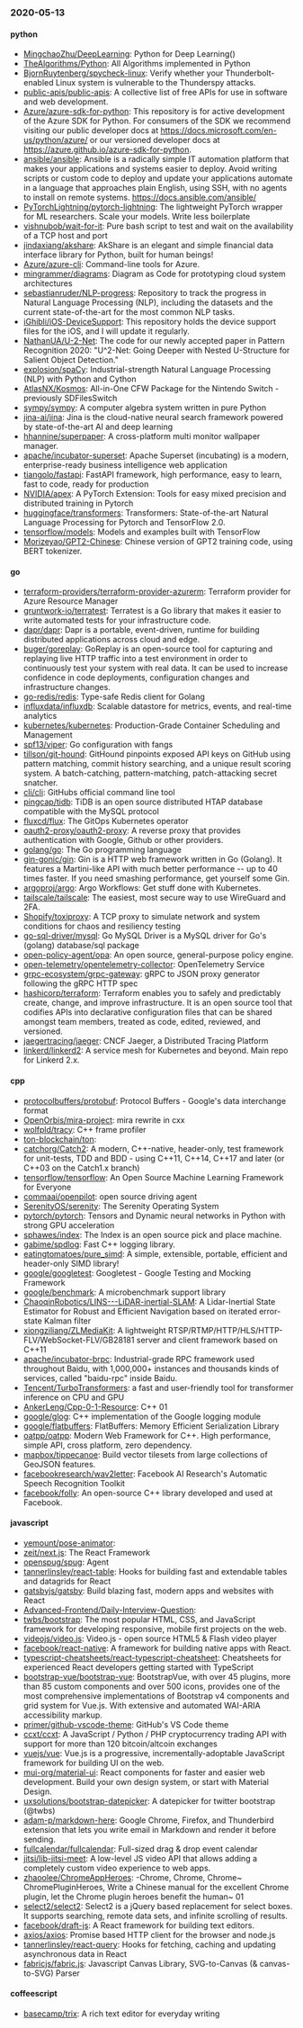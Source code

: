 ### 2020-05-13

#### python
* [MingchaoZhu/DeepLearning](https://github.com/MingchaoZhu/DeepLearning): Python for Deep Learning() 
* [TheAlgorithms/Python](https://github.com/TheAlgorithms/Python): All Algorithms implemented in Python
* [BjornRuytenberg/spycheck-linux](https://github.com/BjornRuytenberg/spycheck-linux): Verify whether your Thunderbolt-enabled Linux system is vulnerable to the Thunderspy attacks.
* [public-apis/public-apis](https://github.com/public-apis/public-apis): A collective list of free APIs for use in software and web development.
* [Azure/azure-sdk-for-python](https://github.com/Azure/azure-sdk-for-python): This repository is for active development of the Azure SDK for Python. For consumers of the SDK we recommend visiting our public developer docs at https://docs.microsoft.com/en-us/python/azure/ or our versioned developer docs at https://azure.github.io/azure-sdk-for-python.
* [ansible/ansible](https://github.com/ansible/ansible): Ansible is a radically simple IT automation platform that makes your applications and systems easier to deploy. Avoid writing scripts or custom code to deploy and update your applications  automate in a language that approaches plain English, using SSH, with no agents to install on remote systems. https://docs.ansible.com/ansible/
* [PyTorchLightning/pytorch-lightning](https://github.com/PyTorchLightning/pytorch-lightning): The lightweight PyTorch wrapper for ML researchers. Scale your models. Write less boilerplate
* [vishnubob/wait-for-it](https://github.com/vishnubob/wait-for-it): Pure bash script to test and wait on the availability of a TCP host and port
* [jindaxiang/akshare](https://github.com/jindaxiang/akshare): AkShare is an elegant and simple financial data interface library for Python, built for human beings! 
* [Azure/azure-cli](https://github.com/Azure/azure-cli): Command-line tools for Azure.
* [mingrammer/diagrams](https://github.com/mingrammer/diagrams):  Diagram as Code for prototyping cloud system architectures
* [sebastianruder/NLP-progress](https://github.com/sebastianruder/NLP-progress): Repository to track the progress in Natural Language Processing (NLP), including the datasets and the current state-of-the-art for the most common NLP tasks.
* [iGhibli/iOS-DeviceSupport](https://github.com/iGhibli/iOS-DeviceSupport): This repository holds the device support files for the iOS, and I will update it regularly.
* [NathanUA/U-2-Net](https://github.com/NathanUA/U-2-Net): The code for our newly accepted paper in Pattern Recognition 2020: "U^2-Net: Going Deeper with Nested U-Structure for Salient Object Detection."
* [explosion/spaCy](https://github.com/explosion/spaCy):  Industrial-strength Natural Language Processing (NLP) with Python and Cython
* [AtlasNX/Kosmos](https://github.com/AtlasNX/Kosmos): All-in-One CFW Package for the Nintendo Switch - previously SDFilesSwitch
* [sympy/sympy](https://github.com/sympy/sympy): A computer algebra system written in pure Python
* [jina-ai/jina](https://github.com/jina-ai/jina): Jina is the cloud-native neural search framework powered by state-of-the-art AI and deep learning
* [hhannine/superpaper](https://github.com/hhannine/superpaper): A cross-platform multi monitor wallpaper manager.
* [apache/incubator-superset](https://github.com/apache/incubator-superset): Apache Superset (incubating) is a modern, enterprise-ready business intelligence web application
* [tiangolo/fastapi](https://github.com/tiangolo/fastapi): FastAPI framework, high performance, easy to learn, fast to code, ready for production
* [NVIDIA/apex](https://github.com/NVIDIA/apex): A PyTorch Extension: Tools for easy mixed precision and distributed training in Pytorch
* [huggingface/transformers](https://github.com/huggingface/transformers):  Transformers: State-of-the-art Natural Language Processing for Pytorch and TensorFlow 2.0.
* [tensorflow/models](https://github.com/tensorflow/models): Models and examples built with TensorFlow
* [Morizeyao/GPT2-Chinese](https://github.com/Morizeyao/GPT2-Chinese): Chinese version of GPT2 training code, using BERT tokenizer.

#### go
* [terraform-providers/terraform-provider-azurerm](https://github.com/terraform-providers/terraform-provider-azurerm): Terraform provider for Azure Resource Manager
* [gruntwork-io/terratest](https://github.com/gruntwork-io/terratest): Terratest is a Go library that makes it easier to write automated tests for your infrastructure code.
* [dapr/dapr](https://github.com/dapr/dapr): Dapr is a portable, event-driven, runtime for building distributed applications across cloud and edge.
* [buger/goreplay](https://github.com/buger/goreplay): GoReplay is an open-source tool for capturing and replaying live HTTP traffic into a test environment in order to continuously test your system with real data. It can be used to increase confidence in code deployments, configuration changes and infrastructure changes.
* [go-redis/redis](https://github.com/go-redis/redis): Type-safe Redis client for Golang
* [influxdata/influxdb](https://github.com/influxdata/influxdb): Scalable datastore for metrics, events, and real-time analytics
* [kubernetes/kubernetes](https://github.com/kubernetes/kubernetes): Production-Grade Container Scheduling and Management
* [spf13/viper](https://github.com/spf13/viper): Go configuration with fangs
* [tillson/git-hound](https://github.com/tillson/git-hound): GitHound pinpoints exposed API keys on GitHub using pattern matching, commit history searching, and a unique result scoring system. A batch-catching, pattern-matching, patch-attacking secret snatcher.
* [cli/cli](https://github.com/cli/cli): GitHubs official command line tool
* [pingcap/tidb](https://github.com/pingcap/tidb): TiDB is an open source distributed HTAP database compatible with the MySQL protocol
* [fluxcd/flux](https://github.com/fluxcd/flux): The GitOps Kubernetes operator
* [oauth2-proxy/oauth2-proxy](https://github.com/oauth2-proxy/oauth2-proxy): A reverse proxy that provides authentication with Google, Github or other providers.
* [golang/go](https://github.com/golang/go): The Go programming language
* [gin-gonic/gin](https://github.com/gin-gonic/gin): Gin is a HTTP web framework written in Go (Golang). It features a Martini-like API with much better performance -- up to 40 times faster. If you need smashing performance, get yourself some Gin.
* [argoproj/argo](https://github.com/argoproj/argo): Argo Workflows: Get stuff done with Kubernetes.
* [tailscale/tailscale](https://github.com/tailscale/tailscale): The easiest, most secure way to use WireGuard and 2FA.
* [Shopify/toxiproxy](https://github.com/Shopify/toxiproxy):   A TCP proxy to simulate network and system conditions for chaos and resiliency testing
* [go-sql-driver/mysql](https://github.com/go-sql-driver/mysql): Go MySQL Driver is a MySQL driver for Go's (golang) database/sql package
* [open-policy-agent/opa](https://github.com/open-policy-agent/opa): An open source, general-purpose policy engine.
* [open-telemetry/opentelemetry-collector](https://github.com/open-telemetry/opentelemetry-collector): OpenTelemetry Service
* [grpc-ecosystem/grpc-gateway](https://github.com/grpc-ecosystem/grpc-gateway): gRPC to JSON proxy generator following the gRPC HTTP spec
* [hashicorp/terraform](https://github.com/hashicorp/terraform): Terraform enables you to safely and predictably create, change, and improve infrastructure. It is an open source tool that codifies APIs into declarative configuration files that can be shared amongst team members, treated as code, edited, reviewed, and versioned.
* [jaegertracing/jaeger](https://github.com/jaegertracing/jaeger): CNCF Jaeger, a Distributed Tracing Platform
* [linkerd/linkerd2](https://github.com/linkerd/linkerd2): A service mesh for Kubernetes and beyond. Main repo for Linkerd 2.x.

#### cpp
* [protocolbuffers/protobuf](https://github.com/protocolbuffers/protobuf): Protocol Buffers - Google's data interchange format
* [OpenOrbis/mira-project](https://github.com/OpenOrbis/mira-project): mira rewrite in cxx
* [wolfpld/tracy](https://github.com/wolfpld/tracy): C++ frame profiler
* [ton-blockchain/ton](https://github.com/ton-blockchain/ton): 
* [catchorg/Catch2](https://github.com/catchorg/Catch2): A modern, C++-native, header-only, test framework for unit-tests, TDD and BDD - using C++11, C++14, C++17 and later (or C++03 on the Catch1.x branch)
* [tensorflow/tensorflow](https://github.com/tensorflow/tensorflow): An Open Source Machine Learning Framework for Everyone
* [commaai/openpilot](https://github.com/commaai/openpilot): open source driving agent
* [SerenityOS/serenity](https://github.com/SerenityOS/serenity): The Serenity Operating System 
* [pytorch/pytorch](https://github.com/pytorch/pytorch): Tensors and Dynamic neural networks in Python with strong GPU acceleration
* [sphawes/index](https://github.com/sphawes/index): The Index is an open source pick and place machine.
* [gabime/spdlog](https://github.com/gabime/spdlog): Fast C++ logging library.
* [eatingtomatoes/pure_simd](https://github.com/eatingtomatoes/pure_simd): A simple, extensible, portable, efficient and header-only SIMD library!
* [google/googletest](https://github.com/google/googletest): Googletest - Google Testing and Mocking Framework
* [google/benchmark](https://github.com/google/benchmark): A microbenchmark support library
* [ChaoqinRobotics/LINS---LiDAR-inertial-SLAM](https://github.com/ChaoqinRobotics/LINS---LiDAR-inertial-SLAM): A Lidar-Inertial State Estimator for Robust and Efficient Navigation based on iterated error-state Kalman filter
* [xiongziliang/ZLMediaKit](https://github.com/xiongziliang/ZLMediaKit): A lightweight RTSP/RTMP/HTTP/HLS/HTTP-FLV/WebSocket-FLV/GB28181 server and client framework based on C++11
* [apache/incubator-brpc](https://github.com/apache/incubator-brpc): Industrial-grade RPC framework used throughout Baidu, with 1,000,000+ instances and thousands kinds of services, called "baidu-rpc" inside Baidu.
* [Tencent/TurboTransformers](https://github.com/Tencent/TurboTransformers): a fast and user-friendly tool for transformer inference on CPU and GPU
* [AnkerLeng/Cpp-0-1-Resource](https://github.com/AnkerLeng/Cpp-0-1-Resource): C++  01
* [google/glog](https://github.com/google/glog): C++ implementation of the Google logging module
* [google/flatbuffers](https://github.com/google/flatbuffers): FlatBuffers: Memory Efficient Serialization Library
* [oatpp/oatpp](https://github.com/oatpp/oatpp): Modern Web Framework for C++. High performance, simple API, cross platform, zero dependency.
* [mapbox/tippecanoe](https://github.com/mapbox/tippecanoe): Build vector tilesets from large collections of GeoJSON features.
* [facebookresearch/wav2letter](https://github.com/facebookresearch/wav2letter): Facebook AI Research's Automatic Speech Recognition Toolkit
* [facebook/folly](https://github.com/facebook/folly): An open-source C++ library developed and used at Facebook.

#### javascript
* [yemount/pose-animator](https://github.com/yemount/pose-animator): 
* [zeit/next.js](https://github.com/zeit/next.js): The React Framework
* [openspug/spug](https://github.com/openspug/spug):  Agent
* [tannerlinsley/react-table](https://github.com/tannerlinsley/react-table):  Hooks for building fast and extendable tables and datagrids for React
* [gatsbyjs/gatsby](https://github.com/gatsbyjs/gatsby): Build blazing fast, modern apps and websites with React
* [Advanced-Frontend/Daily-Interview-Question](https://github.com/Advanced-Frontend/Daily-Interview-Question): 
* [twbs/bootstrap](https://github.com/twbs/bootstrap): The most popular HTML, CSS, and JavaScript framework for developing responsive, mobile first projects on the web.
* [videojs/video.js](https://github.com/videojs/video.js): Video.js - open source HTML5 & Flash video player
* [facebook/react-native](https://github.com/facebook/react-native): A framework for building native apps with React.
* [typescript-cheatsheets/react-typescript-cheatsheet](https://github.com/typescript-cheatsheets/react-typescript-cheatsheet): Cheatsheets for experienced React developers getting started with TypeScript
* [bootstrap-vue/bootstrap-vue](https://github.com/bootstrap-vue/bootstrap-vue): BootstrapVue, with over 45 plugins, more than 85 custom components and over 500 icons, provides one of the most comprehensive implementations of Bootstrap v4 components and grid system for Vue.js. With extensive and automated WAI-ARIA accessibility markup.
* [primer/github-vscode-theme](https://github.com/primer/github-vscode-theme): GitHub's VS Code theme
* [ccxt/ccxt](https://github.com/ccxt/ccxt): A JavaScript / Python / PHP cryptocurrency trading API with support for more than 120 bitcoin/altcoin exchanges
* [vuejs/vue](https://github.com/vuejs/vue):  Vue.js is a progressive, incrementally-adoptable JavaScript framework for building UI on the web.
* [mui-org/material-ui](https://github.com/mui-org/material-ui): React components for faster and easier web development. Build your own design system, or start with Material Design.
* [uxsolutions/bootstrap-datepicker](https://github.com/uxsolutions/bootstrap-datepicker): A datepicker for twitter bootstrap (@twbs)
* [adam-p/markdown-here](https://github.com/adam-p/markdown-here): Google Chrome, Firefox, and Thunderbird extension that lets you write email in Markdown and render it before sending.
* [fullcalendar/fullcalendar](https://github.com/fullcalendar/fullcalendar): Full-sized drag & drop event calendar
* [jitsi/lib-jitsi-meet](https://github.com/jitsi/lib-jitsi-meet): A low-level JS video API that allows adding a completely custom video experience to web apps.
* [zhaoolee/ChromeAppHeroes](https://github.com/zhaoolee/ChromeAppHeroes): -Chrome, Chrome, Chrome~ ChromePluginHeroes, Write a Chinese manual for the excellent Chrome plugin, let the Chrome plugin heroes benefit the human~ 01
* [select2/select2](https://github.com/select2/select2): Select2 is a jQuery based replacement for select boxes. It supports searching, remote data sets, and infinite scrolling of results.
* [facebook/draft-js](https://github.com/facebook/draft-js): A React framework for building text editors.
* [axios/axios](https://github.com/axios/axios): Promise based HTTP client for the browser and node.js
* [tannerlinsley/react-query](https://github.com/tannerlinsley/react-query):  Hooks for fetching, caching and updating asynchronous data in React
* [fabricjs/fabric.js](https://github.com/fabricjs/fabric.js): Javascript Canvas Library, SVG-to-Canvas (& canvas-to-SVG) Parser

#### coffeescript
* [basecamp/trix](https://github.com/basecamp/trix): A rich text editor for everyday writing
